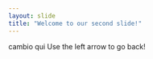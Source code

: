 ```yaml
---
layout: slide
title: "Welcome to our second slide!"
---
```

cambio qui
Use the left arrow to go back!
